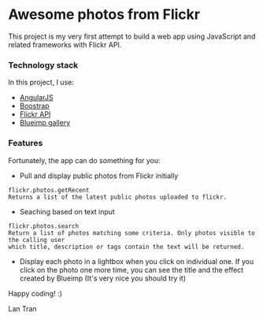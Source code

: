 # Awesome photos from Flickr

This project is my very first attempt to build a web app using JavaScript and related frameworks with Flickr API.

### Technology stack
In this project, I use:

 * [AngularJS](https://angularjs.org/)
 * [Boostrap](http://getbootstrap.com/)
 * [Flickr API](https://www.flickr.com/services/api/)
 * [Blueimp gallery](http://blueimp.github.io/Bootstrap-Image-Gallery/)


### Features
Fortunately, the app can do something for you:
 
 *  Pull and display public photos from Flickr initially 
```
flickr.photos.getRecent
Returns a list of the latest public photos uploaded to flickr.
```
 * Seaching based on text input
```
flickr.photos.search
Return a list of photos matching some criteria. Only photos visible to the calling user
which title, description or tags contain the text will be returned.

```
 * Display each photo in a lightbox when you click on individual one. If you click on the 
 photo one more time, you can see the title and the effect created by Blueimp (It's very nice you
 should try it)  

Happy coding! :)

Lan Tran


